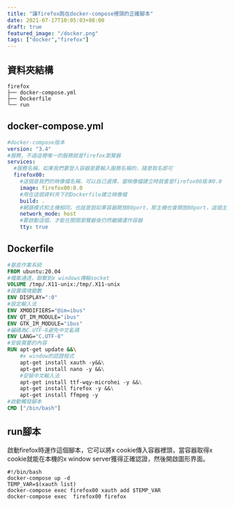 ```yaml
---
title: "讓firefox跑在docker-compose裡頭的正確腳本"
date: 2021-07-17T10:05:03+08:00
draft: true
featured_image: "/docker.png"
tags: ["docker","firefox"]
---
```


## 資料夾結構
```
firefox
├── docker-compose.yml
├── Dockerfile
└── run
```

##  docker-compose.yml
```yaml
#docker-compose版本
version: "3.4"
#服務，不過這裡唯一的服務就是firefox瀏覽器
services:
  #服務名稱，如果我們要登入容器是要輸入服務名稱的，隨意取名即可
  firefox00:
    #這個是我們的映像檔名稱，可以自己選擇，當映像檔建立時就會是firefox00版本0.0
    image: firefox00:0.0
    #用在這個資料夾下的Dockerfile建立映像檔
    build: .
    #網路模式和主機相同，也就是說如果容器開放80port，那主機也會開放80port，這個主要是為了更簡單的讓x window傳送firefox的畫面到主機上
    network_mode: host
    #要啟動這個，才能在關閉瀏覽器後仍然繼續運作容器
    tty: true

```

##  Dockerfile
```Dockerfile
#基底作業系統
FROM ubuntu:20.04
#檔案通透，聯繫到x windows傳輸socket
VOLUME /tmp/.X11-unix:/tmp/.X11-unix
#設置環境變數
ENV DISPLAY=":0"
#設定輸入法
ENV XMODIFIERS="@im=ibus"
ENV QT_IM_MODULE="ibus"
ENV GTK_IM_MODULE="ibus"
#編碼為C.UTF-8避免中文亂碼
ENV LANG="C.UTF-8"
#安裝需要的內容
RUN apt-get update &&\
    #x window的認證程式
	apt-get install xauth -y&&\
	apt-get install nano -y &&\
    #安裝中文輸入法
    apt-get install ttf-wqy-microhei -y &&\
    apt-get install firefox -y &&\
    apt-get install ffmpeg -y
#啟動觸發腳本
CMD ["/bin/bash"]
```

##  run腳本

啟動firefox時運作這個腳本，它可以將x cookie傳入容器裡頭，當容器取得x cookie就能在本機的x window server獲得正確認證，然後開啟圖形界面。  

```
#!/bin/bash
docker-compose up -d
TEMP_VAR=$(xauth list)
docker-compose exec firefox00 xauth add $TEMP_VAR
docker-compose exec  firefox00 firefox
```
